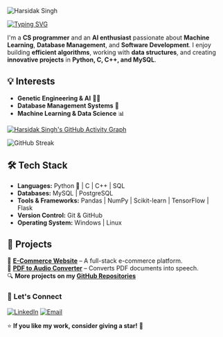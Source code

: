 ![Harsidak Singh](https://github.com/Sidak-2804/Sidak-rookie/blob/main/DALL%C2%B7E%202025-02-24%2014.00.47%20-%20A%20sleek%20rectangular%20banner%20for%20a%20GitHub%20README%20featuring%20a%20modern%2C%20high-tech%20design.%20The%20banner%20should%20showcase%20a%20variety%20of%20programming%20languages%2C%20fr.png)


[![Typing SVG](https://readme-typing-svg.demolab.com?font=Fira+Code&duration=4500&pause=900&width=435&lines=Hey+there!+%E2%9C%A8+I+am+Harsidak+Singh+%E2%9C%A8;Welcome+to+my+profile!+%F0%9F%92%BB;Turning+data+into+actionable+insights+%F0%9F%8F%86)](https://git.io/typing-svg)

I'm a **CS programmer** and an **AI enthusiast** passionate about **Machine Learning**, **Database Management**, and **Software Development**. I enjoy building **efficient algorithms**, working with **data structures**, and creating **innovative projects** in **Python, C, C++, and MySQL**.

## 💡 Interests
- **Genetic Engineering & AI** 🔬🤖
- **Database Management Systems** 💾
- **Machine Learning & Data Science** 📊

[![Harsidak Singh's GitHub Activity Graph](https://github-readme-activity-graph.vercel.app/graph?username=Sidak-2804&theme=react-dark)](https://github.com/ashutosh00710/github-readme-activity-graph)

![GitHub Streak](https://streak-stats.demolab.com/?user=Sidak-2804&theme=radical&hide_border=true)


## 🛠️ Tech Stack
- **Languages:** Python 🐍 | C | C++ | SQL
- **Databases:** MySQL | PostgreSQL
- **Tools & Frameworks:** Pandas | NumPy | Scikit-learn | TensorFlow | Flask
- **Version Control:** Git & GitHub
- **Operating System:** Windows | Linux

## 📌 Projects
🚀 **[E-Commerce Website](https://github.com/yourusername/ecommerce-project)** – A full-stack e-commerce platform.  
📖 **[PDF to Audio Converter](https://github.com/yourusername/pdf-audio-converter)** – Converts PDF documents into speech.  
🔍 **More projects on my [GitHub Repositories](https://github.com/yourusername?tab=repositories)**

### 🤝 **Let's Connect**
<p align="left">
  <a href="https://www.linkedin.com/in/harsidak-singh2804/" target="_blank"><img src="https://img.shields.io/badge/LinkedIn-0077B5?style=for-the-badge&logo=linkedin&logoColor=white" alt="LinkedIn"/></a>
  <a href="mailto:sharsidak@gmail.com" target="_blank"><img src="https://img.shields.io/badge/Email-D14836?style=for-the-badge&logo=gmail&logoColor=white" alt="Email"/></a>
</p>  

⭐ **If you like my work, consider giving a star!** 🌟

